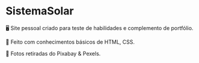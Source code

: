 # SistemaSolar
🖥️ Site pessoal criado para teste de habilidades e complemento de portfólio.

🎲 Feito com conhecimentos básicos de HTML, CSS. 

🌌 Fotos retiradas do Pixabay & Pexels.
